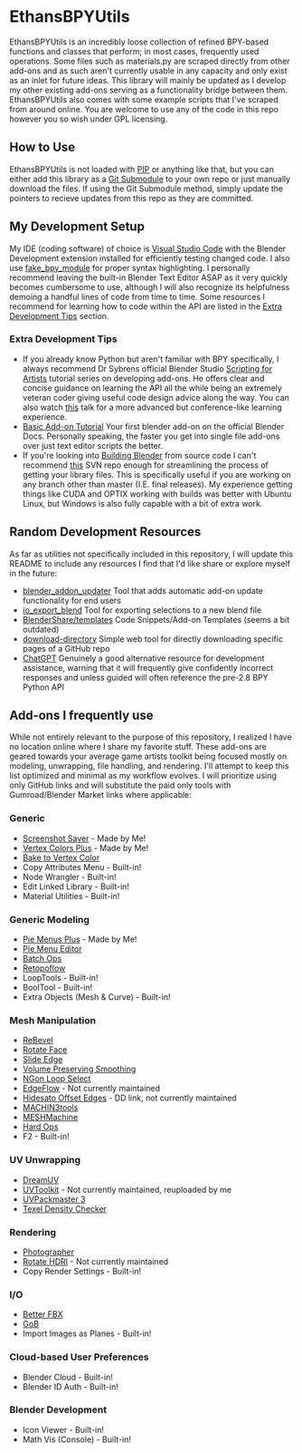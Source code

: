 # EthansBPYUtils
EthansBPYUtils is an incredibly loose collection of refined BPY-based functions and classes that perform; in most cases, frequently used operations. Some files such as materials.py are scraped directly from other add-ons and as such aren't currently usable in any capacity and only exist as an inlet for future ideas. This library will mainly be updated as I develop my other existing add-ons serving as a functionality bridge between them. EthansBPYUtils also comes with some example scripts that I've scraped from around online. You are welcome to use any of the code in this repo however you so wish under GPL licensing.

## How to Use
EthansBPYUtils is not loaded with [PIP](https://pypi.org/project/pip) or anything like that, but you can either add this library as a [Git Submodule](https://www.git-scm.com/book/en/v2/Git-Tools-Submodules) to your own repo or just manually download the files. If using the Git Submodule method, simply update the pointers to recieve updates from this repo as they are committed.

## My Development Setup
My IDE (coding software) of choice is [Visual Studio Code](https://code.visualstudio.com) with the Blender Development extension installed for efficiently testing changed code. I also use [fake_bpy_module](https://github.com/nutti/fake-bpy-module) for proper syntax highlighting. I personally recommend leaving the built-in Blender Text Editor ASAP as it very quickly becomes cumbersome to use, although I will also recognize its helpfulness demoing a handful lines of code from time to time. Some resources I recommend for learning how to code within the API are listed in the [Extra Development Tips](#extra-development-tips) section.

### Extra Development Tips
- If you already know Python but aren't familiar with BPY specifically, I always recommend Dr Sybrens official Blender Studio [Scripting for Artists](https://studio.blender.org/training/scripting-for-artists) tutorial series on developing add-ons. He offers clear and concise guidance on learning the API all the while being an extremely veteran coder giving useful code design advice along the way. You can also watch [this](https://youtu.be/mYrPqrFY7mA) talk for a more advanced but conference-like learning experience.
- [Basic Add-on Tutorial](https://docs.blender.org/manual/en/latest/advanced/scripting/addon_tutorial.html) Your first blender add-on on the official Blender Docs. Personally speaking, the faster you get into single file add-ons over just text editor scripts the better.
- If you're looking into [Building Blender](https://wiki.blender.org/wiki/Building_Blender) from source code I can't recommend [this](https://svn.blender.org/svnroot/bf-blender/tags/) SVN repo enough for streamlining the process of getting your library files. This is specifically useful if you are working on any branch other than master (I.E. final releases). My experience getting things like CUDA and OPTIX working with builds was better with Ubuntu Linux, but Windows is also fully capable with a bit of extra work.

## Random Development Resources
As far as utilities not specifically included in this repository, I will update this README to include any resources I find that I'd like share or explore myself in the future:

- [blender_addon_updater](https://github.com/CGCookie/blender-addon-updater) Tool that adds automatic add-on update functionality for end users
- [io_export_blend](https://github.com/CGCookie/io_export_blend) Tool for exporting selections to a new blend file
- [BlenderShare/templates](https://github.com/BlenderShare/templates) Code Snippets/Add-on Templates (seems a bit outdated)
- [download-directory](https://download-directory.github.io) Simple web tool for directly downloading specific pages of a GitHub repo
- [ChatGPT](https://openai.com/blog/chatgpt) Genuinely a good alternative resource for development assistance, warning that it will frequently give confidently incorrect responses and unless guided will often reference the pre-2.8 BPY Python API

## Add-ons I frequently use
While not entirely relevant to the purpose of this repository, I realized I have no location online where I share my favorite stuff. These add-ons are geared towards your average game artists toolkit being focused mostly on modeling, unwrapping, file handling, and rendering. I'll attempt to keep this list optimized and minimal as my workflow evolves. I will prioritize using only GitHub links and will substitute the paid only tools with Gumroad/Blender Market links where applicable:

### Generic
- [Screenshot Saver](https://github.com/oRazeD/ScreenshotSaver) - Made by Me!
- [Vertex Colors Plus](https://github.com/oRazeD/VertexColorsPlus) - Made by Me!
- [Bake to Vertex Color](https://3dbystedt.gumroad.com/l/zdgxg)
- Copy Attributes Menu - Built-in!
- Node Wrangler - Built-in!
- Edit Linked Library - Built-in!
- Material Utilities - Built-in!

### Generic Modeling
- [Pie Menus Plus](https://github.com/oRazeD/PieMenusPlus) - Made by Me!
- [Pie Menu Editor](https://roaoao.gumroad.com/l/pie_menu_editor)
- [Batch Ops](https://moth3r.gumroad.com/l/batchops)
- [Retopoflow](https://github.com/CGCookie/retopoflow)
- LoopTools - Built-in!
- BoolTool - Built-in!
- Extra Objects (Mesh & Curve) - Built-in!

### Mesh Manipulation
- [ReBevel](https://bartoszstyperek.gumroad.com/l/rebevel)
- [Rotate Face](https://bartoszstyperek.gumroad.com/l/rotate_face)
- [Slide Edge](https://kushiro.gumroad.com/l/oaykc)
- [Volume Preserving Smoothing](https://bartoszstyperek.gumroad.com/l/vol_smooth)
- [NGon Loop Select](https://amanbairwal.gumroad.com/l/NGonLoopSelect)
- [EdgeFlow](https://github.com/BenjaminSauder/EdgeFlow) - Not currently maintained
- [Hidesato Offset Edges](https://blenderartists.org/uploads/short-url/9Yp52n5oOiPPF5nKPHsZVo8XZJw.py) - DD link, not currently maintained
- [MACHIN3tools](https://machin3.gumroad.com/l/MACHIN3tools)
- [MESHMachine](https://machin3.gumroad.com/l/MESHmachine)
- [Hard Ops](https://masterxeon1001.gumroad.com/l/hardops)
- F2 - Built-in!

### UV Unwrapping
- [DreamUV](https://github.com/leukbaars/DreamUV)
- [UVToolkit](https://github.com/oRazeD/UVToolkit) - Not currently maintained, reuploaded by me
- [UVPackmaster 3](https://glukoz.gumroad.com/l/uvpackmaster3)
- [Texel Density Checker](https://github.com/mrven/Blender-Texel-Density-Checker)

### Rendering
- [Photographer](https://chafouin.gumroad.com/l/HPrCY)
- [Rotate HDRI](https://alexbel.gumroad.com/l/XQYEl) - Not currently maintained
- Copy Render Settings - Built-in!

### I/O
- [Better FBX](https://www.blendermarket.com/products/better-fbx-importer--exporter)
- [GoB](https://github.com/JoseConseco/GoB)
- Import Images as Planes - Built-in!

### Cloud-based User Preferences
- Blender Cloud - Built-in!
- Blender ID Auth - Built-in!

### Blender Development
- Icon Viewer - Built-in!
- Math Vis (Console) - Built-in!